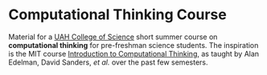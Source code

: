 # Computational Thinking Course

Material for a [UAH College of Science](https://www.uah.edu/science) short summer course on **computational thinking** for pre-freshman science students. The inspiration is the MIT course [Introduction to Computational Thinking](https://computationalthinking.mit.edu/Spring21/), as taught by Alan Edelman, David Sanders, *et al.* over the past few semesters. 
